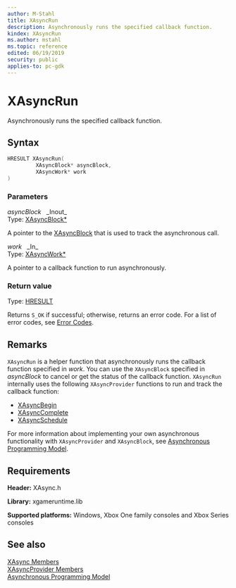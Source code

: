 ```yaml
---
author: M-Stahl
title: XAsyncRun
description: Asynchronously runs the specified callback function.
kindex: XAsyncRun
ms.author: mstahl
ms.topic: reference
edited: 06/19/2019
security: public
applies-to: pc-gdk
---
```


# XAsyncRun
  
Asynchronously runs the specified callback function.  
  
## Syntax
  
```cpp
HRESULT XAsyncRun(  
         XAsyncBlock* asyncBlock,  
         XAsyncWork* work  
)  
```  
  
### Parameters
  
*asyncBlock* &nbsp;&nbsp;\_Inout\_  
Type: [XAsyncBlock*](../structs/xasyncblock.md)  
  
A pointer to the [XAsyncBlock](../structs/xasyncblock.md) that is used to track the asynchronous call.  
  
*work* &nbsp;&nbsp;\_In\_  
Type: [XAsyncWork*](xasyncwork.md)  
  
A pointer to a callback function to run asynchronously.  
  
### Return value
  
Type: [HRESULT](/openspecs/windows_protocols/ms-erref/0642cb2f-2075-4469-918c-4441e69c548a)  
  
Returns `S_OK` if successful; otherwise, returns an error code. For a list of error codes, see [Error Codes](../../../errorcodes.md).  
  
## Remarks
  
`XAsyncRun` is a helper function that asynchronously runs the callback function specified in *work*. You can use the `XAsyncBlock` specified in *asyncBlock* to cancel or get the status of the callback function. `XAsyncRun` internally uses the following `XAsyncProvider` functions to run and track the callback function:  
  
* [XAsyncBegin](../../xasyncprovider/functions/xasyncbegin.md)  
* [XAsyncComplete](../../xasyncprovider/functions/xasynccomplete.md)  
* [XAsyncSchedule](../../xasyncprovider/functions/xasyncschedule.md)  
  
For more information about implementing your own asynchronous functionality with `XAsyncProvider` and `XAsyncBlock`, see [Asynchronous Programming Model](../../../../system/overviews/async-programming-model.md).  
  
## Requirements
  
**Header:** XAsync.h  
  
**Library:** xgameruntime.lib  
  
**Supported platforms:** Windows, Xbox One family consoles and Xbox Series consoles  
  
## See also
  
[XAsync Members](../xasync_members.md)  
[XAsyncProvider Members](../../xasyncprovider/xasyncprovider_members.md)  
[Asynchronous Programming Model](../../../../system/overviews/async-programming-model.md)  
  